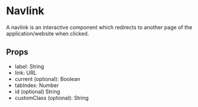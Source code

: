 # Navlink

A navlink is an interactive component which redirects to another page of the application/website when clicked.

## Props

- label: String
- link: URL
- current (optional): Boolean
- tabIndex: Number
- id (optional) String
- customClass (optional): String